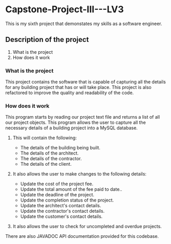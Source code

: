 # Capstone-Project-III---LV3
This is my sixth project that demonstates my skills as a software engineer.

## Description of the project
1. What is the project
2. How does it work

### What is the project
This project contains the software that is capable of capturing all the details for any building project that has or will take place.
This project is also refactored to improve the quality and readability of the code.

### How does it work
This program starts by reading our project text file and returns a list of all our project objects.
This program allows the user to capture all the necessary details of a building project into a MySQL database.
1. This will contain the following:
    * The details of the building being built.
    * The details of the architect.
    * The details of the contractor.
    * The details of the client.
2. It also allows the user to make changes to the following details:
    * Update the cost of the project fee.
    * Update the total amount of the fee paid to date..
    * Update the deadline of the project.
    * Update the completion status of the project.
    * Update the architect's contact details.
    * Update the contractor's contact details.
    * Update the customer's contact details.
    
3. It also allows the user to check for uncompleted and overdue projects.

There are also JAVADOC API documentation provided for this codebase.

